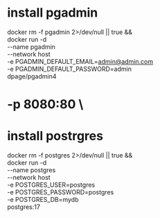 # install pgadmin

docker rm -f pgadmin 2>/dev/null || true && \
docker run -d \
  --name pgadmin \
  --network host \
  -e PGADMIN_DEFAULT_EMAIL=admin@admin.com \
  -e PGADMIN_DEFAULT_PASSWORD=admin \
  dpage/pgadmin4

# -p 8080:80 \


# install postrgres
docker rm -f postgres 2>/dev/null || true && \
docker run -d \
  --name postgres \
  --network host \
  -e POSTGRES_USER=postgres \
  -e POSTGRES_PASSWORD=postgres \
  -e POSTGRES_DB=mydb \
  postgres:17